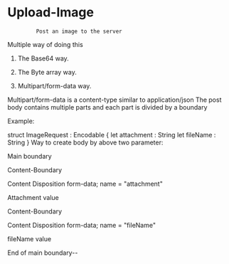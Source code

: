 # Upload-Image

			 Post an image to the server


Multiple way of doing this

1. The Base64 way.

2. The Byte array way.

3. Multipart/form-data way.

Multipart/form-data is a content-type similar to application/json
The post body contains multiple parts and each part is divided by a boundary

Example: 

struct ImageRequest : Encodable
{
    let attachment : String
    let fileName : String
}
Way to create body by above two parameter: 


Main boundary

Content-Boundary

Content Disposition form-data;
name = "attachment"

Attachment value

Content-Boundary

Content Disposition form-data;
name = "fileName"

fileName value

End of main boundary--
